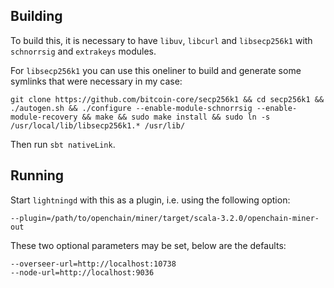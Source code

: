 ## Building

To build this, it is necessary to have `libuv`, `libcurl` and `libsecp256k1` with `schnorrsig` and `extrakeys` modules.

For `libsecp256k1` you can use this oneliner to build and generate some symlinks that were necessary in my case:

```
git clone https://github.com/bitcoin-core/secp256k1 && cd secp256k1 && ./autogen.sh && ./configure --enable-module-schnorrsig --enable-module-recovery && make && sudo make install && sudo ln -s /usr/local/lib/libsecp256k1.* /usr/lib/
```

Then run `sbt nativeLink`.

## Running

Start `lightningd` with this as a plugin, i.e. using the following option:

```
--plugin=/path/to/openchain/miner/target/scala-3.2.0/openchain-miner-out
```

These two optional parameters may be set, below are the defaults:

```
--overseer-url=http://localhost:10738
--node-url=http://localhost:9036
```
